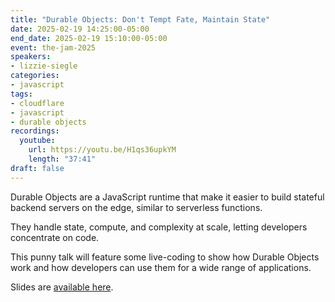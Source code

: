 ```yaml
---
title: "Durable Objects: Don't Tempt Fate, Maintain State"
date: 2025-02-19 14:25:00-05:00
end_date: 2025-02-19 15:10:00-05:00
event: the-jam-2025
speakers:
- lizzie-siegle
categories:
- javascript
tags:
- cloudflare
- javascript
- durable objects
recordings:
  youtube:
    url: https://youtu.be/H1qs36upkYM
    length: "37:41"
draft: false
---
```


Durable Objects are a JavaScript runtime that make it easier to build stateful backend servers on the edge, similar to serverless functions.

They handle state, compute, and complexity at scale, letting developers concentrate on code.

This punny talk will feature some live-coding to show how Durable Objects work and how developers can use them for a wide range of applications.

Slides are [available here](https://docs.google.com/presentation/d/1b97RLXRWAHcgIYLJuPaL0-hYqzCP-xaDW77vsGqOVOw/edit#slide=id.p).
